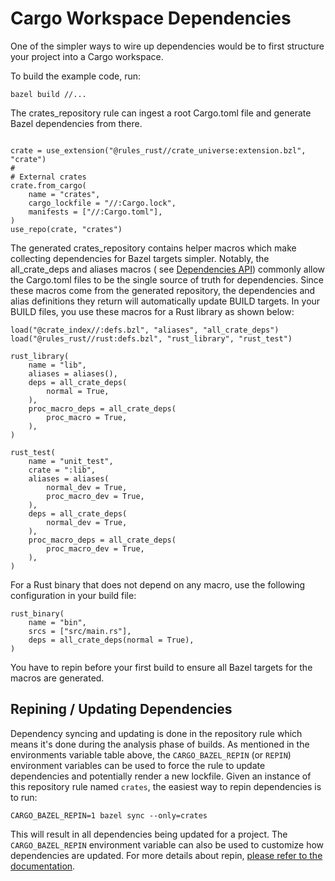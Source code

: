 # Cargo Workspace Dependencies 

One of the simpler ways to wire up dependencies would be to first structure your project into a Cargo workspace.

To build the example code, run:

`bazel build //...`

The crates_repository rule can ingest a root Cargo.toml file and generate Bazel dependencies from there. 

```starlark
 
crate = use_extension("@rules_rust//crate_universe:extension.bzl", "crate")
#
# External crates
crate.from_cargo(
    name = "crates",
    cargo_lockfile = "//:Cargo.lock",
    manifests = ["//:Cargo.toml"],
)
use_repo(crate, "crates")
```

The generated crates_repository contains helper macros which make collecting dependencies for Bazel targets simpler.
Notably, the all_crate_deps and aliases macros (
see [Dependencies API](https://bazelbuild.github.io/rules_rust/crate_universe.html#dependencies-api)) commonly allow the
Cargo.toml files to be the single source of truth for dependencies.
Since these macros come from the generated repository, the dependencies and alias definitions 
they return will automatically update BUILD targets. In your BUILD files, 
you use these macros for a Rust library as shown below:

```starlark
load("@crate_index//:defs.bzl", "aliases", "all_crate_deps")
load("@rules_rust//rust:defs.bzl", "rust_library", "rust_test")

rust_library(
    name = "lib",
    aliases = aliases(),
    deps = all_crate_deps(
        normal = True,
    ),
    proc_macro_deps = all_crate_deps(
        proc_macro = True,
    ),
)

rust_test(
    name = "unit_test",
    crate = ":lib",
    aliases = aliases(
        normal_dev = True,
        proc_macro_dev = True,
    ),
    deps = all_crate_deps(
        normal_dev = True,
    ),
    proc_macro_deps = all_crate_deps(
        proc_macro_dev = True,
    ),
)
```

For a Rust binary that does not depend on any macro, use the following configuration 
in your build file:

```starlark
rust_binary(
    name = "bin",
    srcs = ["src/main.rs"],
    deps = all_crate_deps(normal = True),
)
```

You have to repin before your first build to ensure all Bazel targets for the macros 
are generated. 

## Repining / Updating Dependencies

Dependency syncing and updating is done in the repository rule which means it's done during the
analysis phase of builds. As mentioned in the environments variable table above, the `CARGO_BAZEL_REPIN`
(or `REPIN`) environment variables can be used to force the rule to update dependencies and potentially
render a new lockfile. Given an instance of this repository rule named `crates`, the easiest way to
repin dependencies is to run:

```shell
CARGO_BAZEL_REPIN=1 bazel sync --only=crates
```

This will result in all dependencies being updated for a project. The `CARGO_BAZEL_REPIN` 
environment variable can also be used to customize how dependencies are updated. 
For more details about repin, [please refer to the documentation](https://bazelbuild.github.io/rules_rust/crate_universe.html#crates_vendor).
